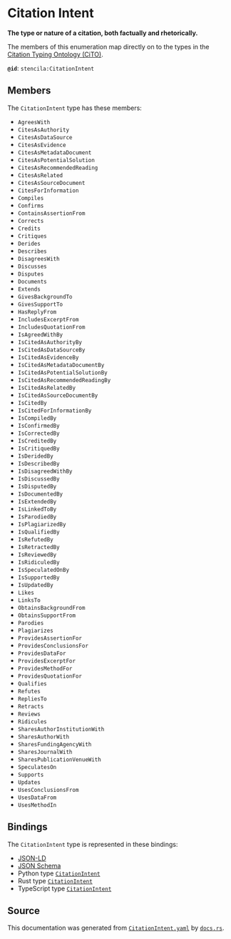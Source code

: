 # Citation Intent

**The type or nature of a citation, both factually and rhetorically.**

The members of this enumeration map directly on to the types in the [Citation Typing Ontology (CiTO)](http://www.sparontologies.net/ontologies/cito).


**`@id`**: `stencila:CitationIntent`

## Members

The `CitationIntent` type has these members:

- `AgreesWith`
- `CitesAsAuthority`
- `CitesAsDataSource`
- `CitesAsEvidence`
- `CitesAsMetadataDocument`
- `CitesAsPotentialSolution`
- `CitesAsRecommendedReading`
- `CitesAsRelated`
- `CitesAsSourceDocument`
- `CitesForInformation`
- `Compiles`
- `Confirms`
- `ContainsAssertionFrom`
- `Corrects`
- `Credits`
- `Critiques`
- `Derides`
- `Describes`
- `DisagreesWith`
- `Discusses`
- `Disputes`
- `Documents`
- `Extends`
- `GivesBackgroundTo`
- `GivesSupportTo`
- `HasReplyFrom`
- `IncludesExcerptFrom`
- `IncludesQuotationFrom`
- `IsAgreedWithBy`
- `IsCitedAsAuthorityBy`
- `IsCitedAsDataSourceBy`
- `IsCitedAsEvidenceBy`
- `IsCitedAsMetadataDocumentBy`
- `IsCitedAsPotentialSolutionBy`
- `IsCitedAsRecommendedReadingBy`
- `IsCitedAsRelatedBy`
- `IsCitedAsSourceDocumentBy`
- `IsCitedBy`
- `IsCitedForInformationBy`
- `IsCompiledBy`
- `IsConfirmedBy`
- `IsCorrectedBy`
- `IsCreditedBy`
- `IsCritiquedBy`
- `IsDeridedBy`
- `IsDescribedBy`
- `IsDisagreedWithBy`
- `IsDiscussedBy`
- `IsDisputedBy`
- `IsDocumentedBy`
- `IsExtendedBy`
- `IsLinkedToBy`
- `IsParodiedBy`
- `IsPlagiarizedBy`
- `IsQualifiedBy`
- `IsRefutedBy`
- `IsRetractedBy`
- `IsReviewedBy`
- `IsRidiculedBy`
- `IsSpeculatedOnBy`
- `IsSupportedBy`
- `IsUpdatedBy`
- `Likes`
- `LinksTo`
- `ObtainsBackgroundFrom`
- `ObtainsSupportFrom`
- `Parodies`
- `Plagiarizes`
- `ProvidesAssertionFor`
- `ProvidesConclusionsFor`
- `ProvidesDataFor`
- `ProvidesExcerptFor`
- `ProvidesMethodFor`
- `ProvidesQuotationFor`
- `Qualifies`
- `Refutes`
- `RepliesTo`
- `Retracts`
- `Reviews`
- `Ridicules`
- `SharesAuthorInstitutionWith`
- `SharesAuthorWith`
- `SharesFundingAgencyWith`
- `SharesJournalWith`
- `SharesPublicationVenueWith`
- `SpeculatesOn`
- `Supports`
- `Updates`
- `UsesConclusionsFrom`
- `UsesDataFrom`
- `UsesMethodIn`

## Bindings

The `CitationIntent` type is represented in these bindings:

- [JSON-LD](https://stencila.org/CitationIntent.jsonld)
- [JSON Schema](https://stencila.org/CitationIntent.schema.json)
- Python type [`CitationIntent`](https://github.com/stencila/stencila/blob/main/python/python/stencila/types/citation_intent.py)
- Rust type [`CitationIntent`](https://github.com/stencila/stencila/blob/main/rust/schema/src/types/citation_intent.rs)
- TypeScript type [`CitationIntent`](https://github.com/stencila/stencila/blob/main/typescript/src/types/CitationIntent.ts)

## Source

This documentation was generated from [`CitationIntent.yaml`](https://github.com/stencila/stencila/blob/main/schema/CitationIntent.yaml) by [`docs.rs`](https://github.com/stencila/stencila/blob/main/rust/schema-gen/src/docs.rs).